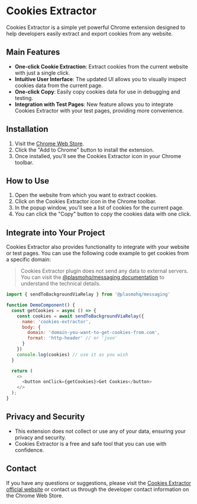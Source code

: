 # Cookies Extractor

Cookies Extractor is a simple yet powerful Chrome extension designed to help developers easily extract and export cookies from any website.

## Main Features

- **One-click Cookie Extraction**: Extract cookies from the current website with just a single click.
- **Intuitive User Interface**: The updated UI allows you to visually inspect cookies data from the current page.
- **One-click Copy**: Easily copy cookies data for use in debugging and testing.
- **Integration with Test Pages**: New feature allows you to integrate Cookies Extractor with your test pages, providing more convenience.

## Installation

1. Visit the [Chrome Web Store](https://chromewebstore.google.com/detail/cookies-extractor/gdbmkehljhmfcjgbjcfaklnabeccddna).
2. Click the "Add to Chrome" button to install the extension.
3. Once installed, you'll see the Cookies Extractor icon in your Chrome toolbar.

## How to Use

1. Open the website from which you want to extract cookies.
2. Click on the Cookies Extractor icon in the Chrome toolbar.
3. In the popup window, you'll see a list of cookies for the current page.
4. You can click the "Copy" button to copy the cookies data with one click.

## Integrate into Your Project

Cookies Extractor also provides functionality to integrate with your website or test pages. You can use the following code example to get cookies from a specific domain:

> Cookies Extractor plugin does not send any data to external servers. You can visit the [@plasmohq/messaging documentation](https://docs.plasmo.com/framework/messaging) to understand the technical details.

```javascript
import { sendToBackgroundViaRelay } from '@plasmohq/messaging'

function DemoComponent() {
  const getCookies = async () => {
    const cookies = await sendToBackgroundViaRelay({
      name: 'cookies-extractor',
      body: {
        domain: 'domain-you-want-to-get-cookies-from.com',
        format: 'http-header' // or 'json'
      }
    })
    console.log(cookies) // use it as you wish
  }

  return (
    <>
      <button onClick={getCookies}>Get Cookies</button>
    </>
  );
}
```

## Privacy and Security

- This extension does not collect or use any of your data, ensuring your privacy and security.
- Cookies Extractor is a free and safe tool that you can use with confidence.

## Contact

If you have any questions or suggestions, please visit the [Cookies Extractor official website](https://cookies-extractor.chekun.me/) or contact us through the developer contact information on the Chrome Web Store.